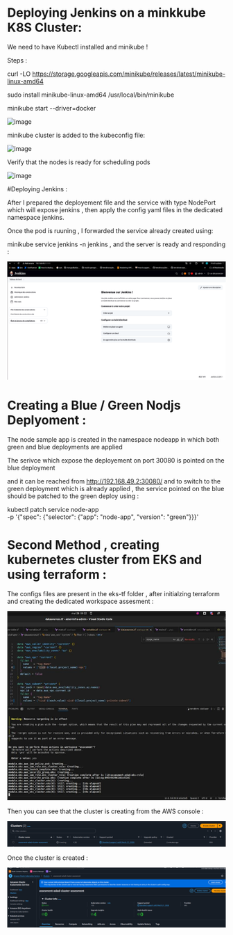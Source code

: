 # Deploying Jenkins on a minkkube K8S Cluster:

We need to have Kubectl installed and minikube !

Steps :

curl -LO https://storage.googleapis.com/minikube/releases/latest/minikube-linux-amd64


sudo install minikube-linux-amd64 /usr/local/bin/minikube

minikube start --driver=docker

![image](https://github.com/user-attachments/assets/ca84bce4-4920-4390-b077-d48602f7e304)

minikube cluster is added to the kubeconfig file:

![image](https://github.com/user-attachments/assets/f680020e-9e6a-404c-88d4-999a6994136f)


Verify that the nodes is ready for scheduling pods

![image](https://github.com/user-attachments/assets/68fdd56d-52ec-4e34-9f44-731acd1bad72)


#Deploying Jenkins :

After I prepared the deployement file and the service with type NodePort which will expose jenkins , then apply the config yaml files in the dedicated namespace jenkins.

Once the pod is ruuning , I forwarded the service already created using:

minikube service jenkins -n jenkins , and the server is ready and responding :

![alt text](image.png)


# Creating  a Blue / Green Nodjs Deplyoment :

The node sample app is created in the namespace nodeapp in which both green and blue deployments are applied

The serivce which expose the deployement on port 30080 is pointed on the blue deployment

and it can be reached from http://192.168.49.2:30080/ and to switch to the green deployment which is already applied , the service pointed on the blue should be patched to the green deploy using :

kubectl patch service node-app \
  -p '{"spec": {"selector": {"app": "node-app", "version": "green"}}}'



# Second Method , creating kubernetes cluster from EKS and using terraform :

The configs files are present in the eks-tf folder , after initialzing terraform and creating the dedicated workspace assesment :

![alt text](image-1.png)

Then you can see that the cluster is creating from the AWS console : 

![alt text](image-2.png)

Once the cluster is created :

![alt text](image-3.png)


